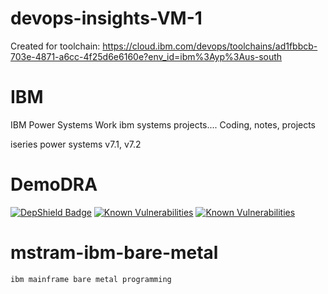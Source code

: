 # devops-insights-VM-1
Created for toolchain: https://cloud.ibm.com/devops/toolchains/ad1fbbcb-703e-4871-a6cc-4f25d6e6160e?env_id=ibm%3Ayp%3Aus-south
# IBM
IBM Power Systems Work
ibm  systems projects....
Coding, notes, projects


iseries power systems v7.1, v7.2

# DemoDRA
[![DepShield Badge](https://depshield.sonatype.org/badges/owner/repository/depshield.svg)](https://depshield.github.io)
<a href="https://snyk.io//test/github/dlminvestments/devops-insights-DLM?targetFile=package.json"><img src="https://snyk.io//test/github/dlminvestments/devops-insights-DLM/badge.svg?targetFile=package.json" alt="Known Vulnerabilities" data-canonical-src="https://snyk.io//test/github/dlminvestments/devops-insights-DLM?targetFile=package.json" style="max-width:100%;"></a>
[![Known Vulnerabilities](https://snyk.io//test/github/dlminvestments/devops-insights-DLM/badge.svg?targetFile=package.json)](https://snyk.io//test/github/dlminvestments/devops-insights-DLM?targetFile=package.json)
# mstram-ibm-bare-metal
	ibm mainframe bare metal programming
